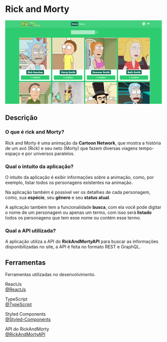 # Rick and Morty

<img src="./public/github/imageTemplate.png" alt="image template">

## Descrição

### O que é rick and Morty?

<p>
    Rick and Morty é uma animação da <b>Cartoon Network</b>, que mostra a história de um avó (Rick) e seu neto (Morty) que fazem diversas viagens tempo-espaço e por universos paralelos.
</p>

### Qual o intuito da aplicação?

<p>
    O intuito da aplicação é exibir informações sobre a animação, como, por exemplo, listar todos os personagens existentes na animação.
</p>

<p>
    Na aplicação também é possível ver os detalhes de cada personagem, como, sua <b>espécie</b>, seu <b>gênero</b> e seu <b>status atual</b>.
</p>

<p>
    A aplicação também tem a funcionalidade <b>busca</b>, com ela você pode digitar o nome de um personagem ou apenas um termo, com isso será <b>listado</b> todos os personagens que tem esse nome ou contém esse termo.
</p>

### Qual a API utilizada?

<p>
    A aplicação utiliza a API do <b>RickAndMortyAPI</b> para buscar as informações disponibilizadas no site, a API é feita no formato REST e GraphQL.
</p>

## Ferramentas

Ferramentas utilizadas no desenvolvimento.

ReactJs <br/>
[@ReactJs](https://www.npmjs.com/package/@reactjs)

TypeScript <br/>
[@TypeScript](https://www.typescriptlang.org/)

Styled Components <br/>
[@Styled-Components](https://styled-components.com/)

API do RickAndMorty <br/>
[@RickAndMortyAPI](https://rickandmortyapi.com/documentation/)
